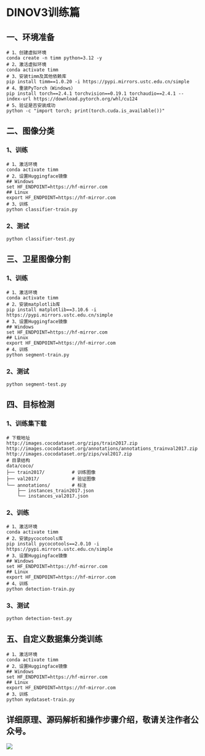 # DINOV3训练篇

## 一、环境准备

```shell
# 1、创建虚拟环境
conda create -n timm python=3.12 -y
# 2、激活虚拟环境
conda activate timm
# 3、安装timm及其他依赖库
pip install timm==1.0.20 -i https://pypi.mirrors.ustc.edu.cn/simple
# 4、重装PyTorch（Windows）
pip install torch==2.4.1 torchvision==0.19.1 torchaudio==2.4.1 --index-url https://download.pytorch.org/whl/cu124
# 5、验证是否安装成功
python -c "import torch; print(torch.cuda.is_available())"
```

## 二、图像分类

### 1、训练

```shell
# 1、激活环境
conda activate timm
# 2、设置Huggingface镜像
## Windows
set HF_ENDPOINT=https://hf-mirror.com
## Linux
export HF_ENDPOINT=https://hf-mirror.com
# 3、训练
python classifier-train.py
```

### 2、测试

```shell
python classifier-test.py
```

## 三、卫星图像分割

### 1、训练

```shell
# 1、激活环境
conda activate timm
# 2、安装matplotlib库
pip install matplotlib==3.10.6 -i https://pypi.mirrors.ustc.edu.cn/simple
# 3、设置Huggingface镜像
## Windows
set HF_ENDPOINT=https://hf-mirror.com
## Linux
export HF_ENDPOINT=https://hf-mirror.com
# 4、训练
python segment-train.py
```

### 2、测试

```shell
python segment-test.py
```

## 四、目标检测

### 1、训练集下载

```shell
# 下载地址
http://images.cocodataset.org/zips/train2017.zip 
http://images.cocodataset.org/annotations/annotations_trainval2017.zip
http://images.cocodataset.org/zips/val2017.zip 
# 目录结构
data/coco/
├── train2017/          # 训练图像
├── val2017/            # 验证图像
└── annotations/        # 标注
    ├── instances_train2017.json
    └── instances_val2017.json
```

### 2、训练

```shell
# 1、激活环境
conda activate timm
# 2、安装pycocotools库
pip install pycocotools==2.0.10 -i https://pypi.mirrors.ustc.edu.cn/simple
# 3、设置Huggingface镜像
## Windows
set HF_ENDPOINT=https://hf-mirror.com
## Linux
export HF_ENDPOINT=https://hf-mirror.com
# 4、训练
python detection-train.py
```

### 3、测试

```shell
python detection-test.py
```

## 五、自定义数据集分类训练

```
# 1、激活环境
conda activate timm
# 2、设置Huggingface镜像
## Windows
set HF_ENDPOINT=https://hf-mirror.com
## Linux
export HF_ENDPOINT=https://hf-mirror.com
# 3、训练
python mydataset-train.py
```



## 详细原理、源码解析和操作步骤介绍，敬请关注作者公众号。

![](https://gitclone.com/download1/aliendao/weixin-aliendao2.jpg)